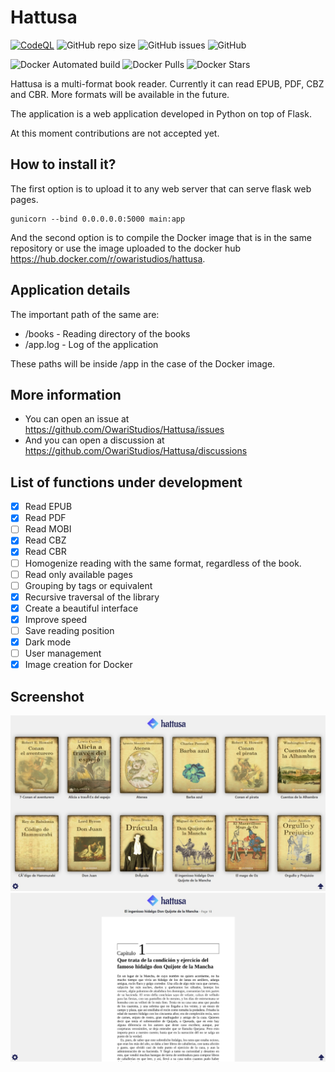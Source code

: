# Hattusa

[![CodeQL](https://github.com/OwariStudios/Hattusa/actions/workflows/codeql-analysis.yml/badge.svg)](https://github.com/OwariStudios/Hattusa/actions/workflows/codeql-analysis.yml)
![GitHub repo size](https://img.shields.io/github/repo-size/owaristudios/hattusa)
![GitHub issues](https://img.shields.io/github/issues/owaristudios/hattusa)
![GitHub](https://img.shields.io/github/license/owaristudios/hattusa)

![Docker Automated build](https://img.shields.io/docker/automated/owaristudios/hattusa)
![Docker Pulls](https://img.shields.io/docker/pulls/owaristudios/hattusa)
![Docker Stars](https://img.shields.io/docker/stars/owaristudios/hattusa)

Hattusa is a multi-format book reader.
Currently it can read EPUB, PDF, CBZ and CBR. More formats will be available in the future.

The application is a web application developed in Python on top of Flask.

At this moment contributions are not accepted yet.

## How to install it?

The first option is to upload it to any web server that can serve flask web pages.
```
gunicorn --bind 0.0.0.0.0:5000 main:app
```

And the second option is to compile the Docker image that is in the same repository or use the image uploaded to the docker hub https://hub.docker.com/r/owaristudios/hattusa.

## Application details

The important path of the same are:
* /books - Reading directory of the books
* /app.log - Log of the application

These paths will be inside /app in the case of the Docker image.

## More information

* You can open an issue at https://github.com/OwariStudios/Hattusa/issues
* And you can open a discussion at https://github.com/OwariStudios/Hattusa/discussions

## List of functions under development

- [X] Read EPUB
- [X] Read PDF
- [ ] Read MOBI
- [X] Read CBZ
- [X] Read CBR
- [ ] Homogenize reading with the same format, regardless of the book.
- [ ] Read only available pages
- [ ] Grouping by tags or equivalent
- [X] Recursive traversal of the library
- [X] Create a beautiful interface
- [X] Improve speed
- [ ] Save reading position
- [X] Dark mode
- [ ] User management
- [X] Image creation for Docker

## Screenshot
<img src="https://raw.githubusercontent.com/OwariStudios/Hattusa/main/screenshot01.jpg?raw=true" alt="Hattusa"/>
<img src="https://raw.githubusercontent.com/OwariStudios/Hattusa/main/screenshot02.jpg?raw=true" alt="Hattusa"/>
